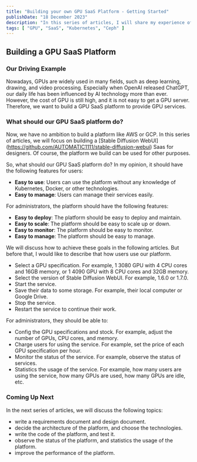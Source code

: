 ```yaml
---
title: "Building your own GPU SaaS Platform - Getting Started"
publishDate: "18 December 2023"
description: "In this series of articles, I will share my experience of building a GPU SaaS platform from scratch. "
tags: [ "GPU", "SaaS", "Kubernetes", "Ceph" ]
---
```


## Building a GPU SaaS Platform

### Our Driving Example

Nowadays, GPUs are widely used in many fields, such as deep learning, drawing, and video processing. Especially when OpenAI released ChatGPT, our
daily life has been influenced by AI technology more than ever. However, the cost of GPU is still high, and it is not easy to get a GPU server.
Therefore, we want to build a GPU SaaS platform to provide GPU services.

### What should our GPU SaaS platform do?

Now, we have no ambition to build a platform like AWS or GCP. In this series of articles, we will focus on building a [Stable Diffusion WebUI]
(https://github.com/AUTOMATIC1111/stable-diffusion-webui) Saas for designers. Of course, the platform we build can be used for other purposes.

So, what should our GPU SaaS platform do? In my opinion, it should have the following features for users:

* **Easy to use**: Users can use the platform without any knowledge of Kubernetes, Docker, or other technologies.
* **Easy to manage**: Users can manage their services easily.

For administrators, the platform should have the following features:

* **Easy to deploy**: The platform should be easy to deploy and maintain.
* **Easy to scale**: The platform should be easy to scale up or down.
* **Easy to monitor**: The platform should be easy to monitor.
* **Easy to manage**: The platform should be easy to manage.

We will discuss how to achieve these goals in the following articles. But before that, I would like to describe that how users use our platform.

* Select a GPU specification. For example, 1 3080 GPU with 4 CPU cores and 16GB memory, or 1 4090 GPU with 8 CPU cores and 32GB memory.
* Select the version of Stable Diffusion WebUI. For example, 1.6.0 or 1.7.0.
* Start the service.
* Save their data to some storage. For example, their local computer or Google Drive.
* Stop the service.
* Restart the service to continue their work.

For administrators, they should be able to:

* Config the GPU specifications and stock. For example, adjust the number of GPUs, CPU cores, and memory.
* Charge users for using the service. For example, set the price of each GPU specification per hour.
* Monitor the status of the service. For example, observe the status of services.
* Statistics the usage of the service. For example, how many users are using the service, how many GPUs are used, how many GPUs are idle, etc.

### Coming Up Next

In the next series of articles, we will discuss the following topics:

* write a requirements document and design document.
* decide the architecture of the platform, and choose the technologies.
* write the code of the platform, and test it.
* observe the status of the platform, and statistics the usage of the platform.
* improve the performance of the platform.

